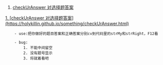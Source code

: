 1. [checkUrAnswer  对选择题答案](#1)






<a id='1' href='https://holykillin.github.io/something/checkUrAnswer.html'>
    1. [checkUrAnswer  对选择题答案](https://holykillin.github.io/something/checkUrAnswer.html)</a>

        - use:把你做好的题目答案和正确答案分别cv到代码里的strMy和strRight，F12看

        - bug:  
            1. 不能中间留空
            2. 没有题号显示
            3. 将就着看吧


